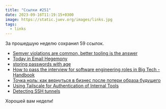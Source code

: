 ```yaml
---
title: "Ссылки #251"
date: 2023-09-16T11:19:15+0300
image: https://static.juev.org/images/links.jpg
tags: 
  - links
---
```


За прошедшую неделю сохранил 59 ссылок.

- [Semver violations are common, better tooling is the answer](https://predr.ag/blog/semver-violations-are-common-better-tooling-is-the-answer)
- [Today in Email Hegemony](https://www.jwz.org/blog/2023/09/today-in-email-hegemony/)
- [storing passwords with age](https://j3s.sh/thought/storing-passwords-with-age.html)
- [How to pass the interview for software engineering roles in Big Tech - Handbook](https://www.lambrospetrou.com/articles/big-tech-software-interviews/)
- [Точка ноль: как вернуться в бизнес после потери образа будущего](https://www.forbes.ru/mneniya/495941-tocka-nol-kak-vernut-sa-v-biznes-posle-poteri-obraza-budusego)
- [Using Tailscale for Authentication of Internal Tools](https://blog.cloud66.com/using-tailscale-for-authentication-of-internal-tools)
- [Detecting SSH tunnels](https://www.trisul.org/blog/detecting-ssh-tunnels/) 

Хорошей вам недели!
